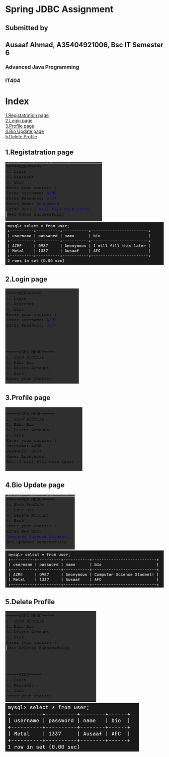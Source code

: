 # Spring JDBC Assignment
## Submitted by 
## Ausaaf Ahmad, A35404921006, Bsc IT Semester 6
### Advanced Java Programming	
### IT404

# Index
[1.Registatration page](https://github.com/AusaafAhmad/java-spring-jdbc?tab=readme-ov-file#1registatration-page) \
[2.Login page](https://github.com/AusaafAhmad/java-spring-jdbc?tab=readme-ov-file#2login-page)\
[3.Profile page](https://github.com/AusaafAhmad/java-spring-jdbc?tab=readme-ov-file#3profile-page)\
[4.Bio Update page ](https://github.com/AusaafAhmad/java-spring-jdbc?tab=readme-ov-file#4bio-update-page)\
[5.Delete Profile](https://github.com/AusaafAhmad/java-spring-jdbc?tab=readme-ov-file#5delete-profile)


## 1.Registatration page
![Image](https://github.com/AusaafAhmad/java-spring-jdbc/blob/main/Output/1-Register.png)
![Image](https://github.com/AusaafAhmad/java-spring-jdbc/blob/main/Output/1-RegisterSQL.png)
## 2.Login page
![Image](https://github.com/AusaafAhmad/java-spring-jdbc/blob/main/Output/2-LoginScreen.png)
## 3.Profile page
![Image](https://github.com/AusaafAhmad/java-spring-jdbc/blob/main/Output/3-ShowUser.png)
## 4.Bio Update page
![Image](https://github.com/AusaafAhmad/java-spring-jdbc/blob/main/Output/4-BioUpdate.png)
![Image](https://github.com/AusaafAhmad/java-spring-jdbc/blob/main/Output/4-BioUpdateSQL.png)
## 5.Delete Profile
![Image](https://github.com/AusaafAhmad/java-spring-jdbc/blob/main/Output/5-DeleteAccount.png)
![Image](https://github.com/AusaafAhmad/java-spring-jdbc/blob/main/Output/5-DeleteAccountSQL.png)
